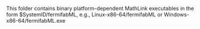 This folder contains binary platform-dependent MathLink executables in the form $SystemID/fermifabML, e.g., Linux-x86-64/fermifabML or Windows-x86-64/fermifabML.exe
